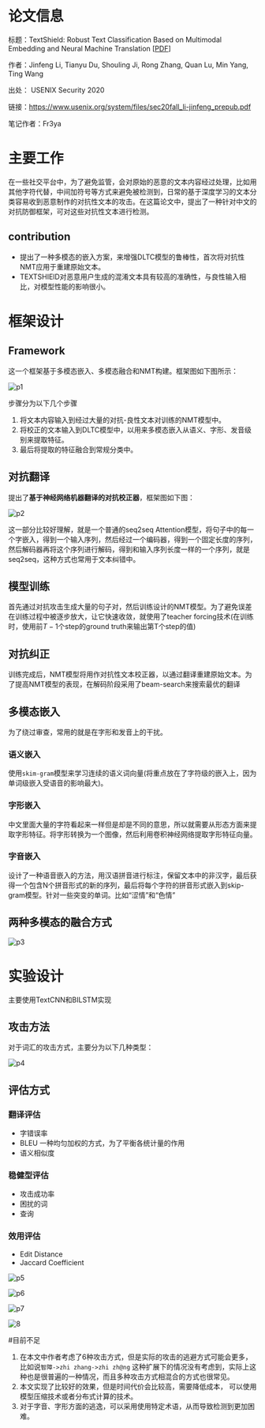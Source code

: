 # 论文信息

标题：TextShield: Robust Text Classification Based on Multimodal Embedding and Neural Machine Translation [[PDF](https://nesa.zju.edu.cn/download/TEXTSHIELD%20Robust%20Text%20Classification%20Based%20on%20Multimodal%20Embedding%20and%20Neural%20Machine%20Translation.pdf)]

作者：Jinfeng Li, Tianyu Du, Shouling Ji, Rong Zhang, Quan Lu, Min Yang, Ting Wang

出处： USENIX Security 2020

链接：https://www.usenix.org/system/files/sec20fall_li-jinfeng_prepub.pdf

笔记作者：Fr3ya

# 主要工作
在一些社交平台中，为了避免监管，会对原始的恶意的文本内容经过处理，比如用其他字符代替，中间加符号等方式来避免被检测到，日常的基于深度学习的文本分类容易收到恶意制作的对抗性文本的攻击。在这篇论文中，提出了一种针对中文的对抗防御框架，可对这些对抗性文本进行检测。

## contribution
- 提出了一种多模态的嵌入方案，来增强DLTC模型的鲁棒性，首次将对抗性NMT应用于重建原始文本。
- TEXTSHIElD对恶意用户生成的混淆文本具有较高的准确性，与良性输入相比，对模型性能的影响很小。

# 框架设计
## Framework
这一个框架基于多模态嵌入、多模态融合和NMT构建。框架图如下图所示：

![p1][1]

步骤分为以下几个步骤
1. 将文本内容输入到经过大量的对抗-良性文本对训练的NMT模型中。
2. 将校正的文本输入到DLTC模型中，以用来多模态嵌入从语义、字形、发音级别来提取特征。
3. 最后将提取的特征融合到常规分类中。
## 对抗翻译
提出了**基于神经网络机器翻译的对抗校正器**，框架图如下图：


![p2][2]

这一部分比较好理解，就是一个普通的seq2seq Attention模型，将句子中的每一个字嵌入，得到一个输入序列，然后经过一个编码器，得到一个固定长度的序列，然后解码器再将这个序列进行解码，得到和输入序列长度一样的一个序列，就是seq2seq，这种方式也常用于文本纠错中。

## 模型训练
首先通过对抗攻击生成大量的句子对，然后训练设计的NMT模型。为了避免误差在训练过程中被逐步放大，让它快速收敛，就使用了teacher forcing技术(在训练时，使用前$T-1$个step的ground truth来输出第T个step的值)

## 对抗纠正
训练完成后，NMT模型将用作对抗性文本校正器，以通过翻译重建原始文本。为了提高NMT模型的表现，在解码阶段采用了beam-search来搜索最优的翻译

## 多模态嵌入
为了绕过审查，常用的就是在字形和发音上的干扰。
### 语义嵌入
使用`skim-gram`模型来学习连续的语义词向量(将重点放在了字符级的嵌入上，因为单词级嵌入受语音的影响最大)。
### 字形嵌入
中文里面大量的字符看起来一样但是却是不同的意思，所以就需要从形态方面来提取字形特征。将字形转换为一个图像，然后利用卷积神经网络提取字形特征向量。
### 字音嵌入
设计了一种语音嵌入的方法，用汉语拼音进行标注，保留文本中的非汉字，最后获得一个包含N个拼音形式的新的序列，最后将每个字符的拼音形式嵌入到skip-gram模型。针对一些突变的单词。比如“涩情”和“色情”

## 两种多模态的融合方式

![p3][3]

# 实验设计
主要使用TextCNN和BILSTM实现
## 攻击方法
对于词汇的攻击方式，主要分为以下几种类型：

![p4][4]

## 评估方式
### 翻译评估
- 字错误率
- BLEU
 一种均匀加权的方式，为了平衡各统计量的作用
- 语义相似度
### 稳健型评估
- 攻击成功率
- 困扰的词
- 查询
### 效用评估
- Edit Distance
- Jaccard Coefficient

![p5][5]

![p6][6]

![p7][7]

![8][8]

#目前不足
1. 在本文中作者考虑了6种攻击方式，但是实际的攻击的逃避方式可能会更多，比如说`智障->zhi zhang->zhi zh@ng` 这种扩展下的情况没有考虑到，实际上这种也是很普遍的一种情况，而且多种攻击方式相混合的方式也很常见。
2. 本文实现了比较好的效果，但是时间代价会比较高，需要降低成本， 可以使用模型压缩技术或者分布式计算的技术。
3. 对于字音、字形方面的逃逸，可以采用使用特定术语，从而导致检测到更加困难。



[1]: https://pic.downk.cc/item/5eaf7c28c2a9a83be54f3971.png
[2]: https://pic.downk.cc/item/5eaf7c3bc2a9a83be54f498a.png
[3]: https://pic.downk.cc/item/5eaf7c4ac2a9a83be54f58f8.png
[4]: https://pic.downk.cc/item/5eaf7c5ec2a9a83be54f6e9a.png
[5]: https://pic.downk.cc/item/5eaf7c77c2a9a83be54f8860.png
[6]: https://pic.downk.cc/item/5eaf7c86c2a9a83be54f96f5.png
[7]: https://pic.downk.cc/item/5eaf7c77c2a9a83be54f8860.png
[8]: https://pic.downk.cc/item/5eaf7cacc2a9a83be54fbc87.png